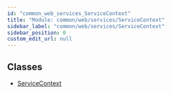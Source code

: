 ```yaml
---
id: "common_web_services_ServiceContext"
title: "Module: common/web/services/ServiceContext"
sidebar_label: "common/web/services/ServiceContext"
sidebar_position: 0
custom_edit_url: null
---
```


## Classes

- [ServiceContext](../classes/common_web_services_ServiceContext.ServiceContext.md)
